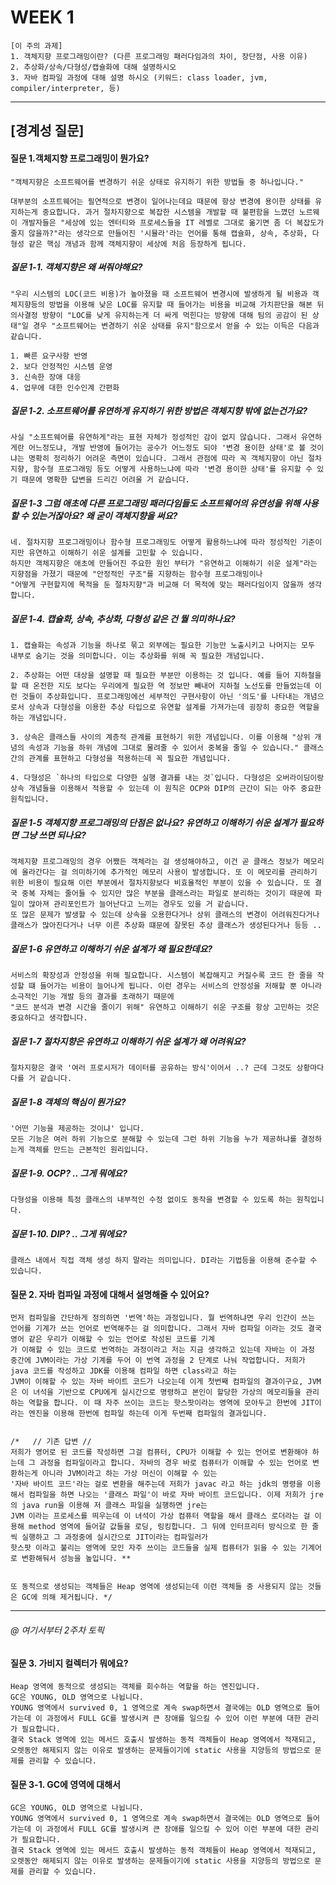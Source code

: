 # WEEK 1

```
[이 주의 과제]
1. 객체지향 프로그래밍이란? (다른 프로그래밍 패러다임과의 차이, 장단점, 사용 이유)
2. 추상화/상속/다형성/캡슐화에 대해 설명하시오
3. 자바 컴파일 과정에 대해 설명 하시오 (키워드: class loader, jvm, compiler/interpreter, 등)
```

-----


## [경계성 질문]

#### 질문 1.객체지향 프로그래밍이 뭔가요?
```
"객체지향은 소프트웨어를 변경하기 쉬운 상태로 유지하기 위한 방법들 중 하나입니다."

대부분의 소프트웨어는 필연적으로 변경이 일어나는데요 때문에 항상 변경에 용이한 상태를 유지하는게 중요합니다. 과거 절차지향으로 복잡한 시스템을 개발할 때 불편함을 느꼈던 노르웨이 개발자들은 "세상에 있는 엔터티와 프로세스들을 IT 레벨로 그대로 옮기면 좀 더 복잡도가 줄지 않을까?"라는 생각으로 만들어진 '시뮬라'라는 언어를 통해 캡슐화, 상속, 추상화, 다형성 같은 핵심 개념과 함께 객체지향이 세상에 처음 등장하게 됩니다.
```

##### 질문 1-1. 객체지향은 왜 써줘야해요?
```
"우리 시스템의 LOC(코드 비용)가 높아졌을 때 소프트웨어 변경시에 발생하게 될 비용과 객체지향등의 방법을 이용해 낮은 LOC를 유지할 때 들어가는 비용을 비교해 가치판단을 해본 뒤 의사결정 방향이 "LOC를 낮게 유지하는게 더 싸게 먹힌다는 방향에 대해 팀의 공감이 된 상태"일 경우 "소프트웨어는 변경하기 쉬운 상태를 유지"함으로서 얻을 수 있는 이득은 다음과 같습니다.

1. 빠른 요구사항 반영
2. 보다 안정적인 시스템 운영
3. 신속한 장애 대응
4. 업무에 대한 인수인계 간편화
```

##### 질문 1-2. 소프트웨어를 유연하게 유지하기 위한 방법은 객체지향 밖에 없는건가요?
```
사실 "소프트웨어를 유연하게"라는 표현 자체가 정성적인 감이 없지 않습니다. 그래서 유연하게란 어느정도냐, 개발 반영에 들어가는 공수가 어느정도 되야 '변경 용이한 상태'로 볼 것이냐는 명확히 정리하기 어려운 측면이 있습니다. 그래서 관점에 따라 꼭 객체지향이 아닌 절차지향, 함수형 프로그래밍 등도 어떻게 사용하느냐에 따라 '변경 용이한 상태'를 유지할 수 있기 때문에 명확한 답변을 드리긴 어려울 거 같습니다.
```

##### 질문 1-3 그럼 애초에 다른 프로그래밍 패러다임들도 소프트웨어의 유연성을 위해 사용할 수 있는거잖아요? 왜 굳이 객체지향을 써요?
```
네. 절차지향 프로그래밍이나 함수형 프로그래밍도 어떻게 활용하느냐에 따라 정성적인 기준이지만 유연하고 이해하기 쉬운 설계를 고민할 수 있습니다.
하지만 객체지향은 애초에 만들어진 주요한 원인 부터가 "유연하고 이해하기 쉬운 설계"라는 지향점을 가졌기 때문에 "안정적인 구조"를 지향하는 함수형 프로그래밍이나
"어떻게 구현할지에 목적을 둔 절차지향"과 비교해 더 목적에 맞는 패러다임이지 않을까 생각합니다.
```

##### 질문 1-4. 캡슐화, 상속, 추상화, 다형성 같은 건 뭘 의미하나요?
```
1. 캡슐화는 속성과 기능을 하나로 묶고 외부에는 필요한 기능만 노출시키고 나머지는 모두 내부로 숨기는 것을 의미합니다. 이는 추상화를 위해 꼭 필요한 개념입니다.

2. 추상화는 어떤 대상을 설명할 때 필요한 부분만 이용하는 것 입니다. 예를 들어 지하철을 할 때 온전한 지도 보다는 우리에게 필요한 역 정보만 빼내어 지하철 노선도를 만들었는데 이런 것들이 추상화입니다. 프로그래밍에선 세부적인 구현사항이 아닌 '의도'를 나타내는 개념으로서 상속과 다형성을 이용한 추상 타입으로 유연할 설계를 가져가는데 굉장히 중요한 역할을 하는 개념입니다.

3. 상속은 클래스들 사이의 계층적 관계를 표현하기 위한 개념입니다. 이를 이용해 "상위 개념의 속성과 기능을 하위 개념에 그대로 물려줄 수 있어서 중복을 줄일 수 있습니다." 클래스 간의 관계를 표현하고 다형성을 적용하는데 꼭 필요한 개념입니다.

4. 다형성은 `하나의 타입으로 다양한 실행 결과를 내는 것`입니다. 다형성은 오버라이딩이랑 상속 개념들을 이용해서 적용할 수 있는데 이 원칙은 OCP와 DIP의 근간이 되는 아주 중요한 원칙입니다.
```

##### 질문 1-5 객체지향 프로그래밍의 단점은 없나요? 유연하고 이해하기 쉬운 설계가 필요하면 그냥 쓰면 되나요?
```
객체지향 프로그래밍의 경우 어쨌든 객체라는 걸 생성해야하고, 이건 곧 클래스 정보가 메모리에 올라간다는 걸 의미하기에 추가적인 메모리 사용이 발생합니다. 또 이 메모리를 관리하기 위한 비용이 필요해 이런 부분에서 절차지향보다 비효율적인 부분이 있을 수 있습니다. 또 결국 중복 자체는 줄어들 수 있지만 많은 부분을 클래스라는 파일로 분리하는 것이기 때문에 파일이 많아져 관리포인트가 늘어난다고 느끼는 경우도 있을 거 같습니다.
또 많은 문제가 발생할 수 있는데 상속을 오용한다거나 상위 클래스의 변경이 어려워진다거나 클래스가 많아진다거나 너무 이른 추상화 떄문에 잘못된 추상 클래스가 생성된다거나 등등 ..
```

##### 질문 1-6 유연하고 이해하기 쉬운 설계가 왜 필요한데요?
```
서비스의 확장성과 안정성을 위해 필요합니다. 시스템이 복잡해지고 커질수록 코드 한 줄을 작성할 떄 들어가는 비용이 늘어나게 됩니다. 이런 경우는 서비스의 안정성을 저해할 뿐 아니라 소극적인 기능 개발 등의 결과를 초래하기 때문에
"코드 분석과 변경 시간을 줄이기 위해" 유연하고 이해하기 쉬운 구조를 항상 고민하는 것은 중요하다고 생각합니다.
```

##### 질문 1-7 절차지향은 유연하고 이해하기 쉬운 설계가 왜 어려워요?
```
절차지향은 결국 '여러 프로시저가 데이터를 공유하는 방식'이어서 ..? 근데 그것도 상황마다 다를 거 같습니다.
```

##### 질문 1-8 객체의 핵심이 뭔가요?
```
'어떤 기능을 제공하는 것이냐' 입니다.
모든 기능은 여러 하위 기능으로 분해할 수 있는데 그런 하위 기능을 누가 제공하냐를 결정하는게 객체를 만드는 근본적인 원리입니다.
```

##### 질문 1-9. OCP? .. 그게 뭐에요?
```
다형성을 이용해 특정 클래스의 내부적인 수정 없이도 동작을 변경할 수 있도록 하는 원칙입니다.
```

##### 질문 1-10. DIP? .. 그게 뭐에요?
```
클래스 내에서 직접 객체 생성 하지 말라는 의미입니다. DI라는 기법등을 이용해 준수할 수 있습니다.
```

#### 질문 2. 자바 컴파일 과정에 대해서 설명해줄 수 있어요?

```
먼저 컴파일을 간단하게 정의하면 '번역'하는 과정입니다. 뭘 번역하냐면 우리 인간이 쓰는 언어를 기계가 쓰는 언어로 번역해주는 걸 의미합니다. 그래서 자바 컴파일 이라는 것도 결국 영어 같은 우리가 이해할 수 있는 언어로 작성된 코드를 기계
가 이해할 수 있는 코드로 번역하는 과정이라고 저는 지금 생각하고 있는데 자바는 이 과정 중간에 JVM이라는 가상 기계를 두어 이 번역 과정을 2 단계로 나눠 작업합니다. 저희가 java 코드를 작성하고 JDK를 이용해 컴파일 하면 class라고 하는
JVM이 이해할 수 있는 자바 바이트 코드가 나오는데 이게 첫번째 컴파일의 결과이구요, JVM은 이 녀석을 기반으로 CPU에게 실시간으로 명령하고 본인이 할당한 가상의 메모리들을 관리하는 역할을 합니다. 이 때 자주 쓰이는 코드는 핫스팟이라는 영역에 모아두고 한번에 JIT이라는 엔진을 이용해 한번에 컴파일 하는데 이게 두번째 컴파일의 결과입니다.


/*   // 기존 답변 //
저희가 영어로 된 코드를 작성하면 그걸 컴퓨터, CPU가 이해할 수 있는 언어로 변환해야 하는데 그 과정을 컴파일이라고 합니다. 자바의 경우 바로 컴퓨터가 이해할 수 있는 언어로 변환하는게 아니라 JVM이라고 하는 가상 머신이 이해할 수 있는
'자바 바이트 코드'라는 걸로 변환을 해주는데 저희가 javac 라고 하는 jdk의 명령을 이용해서 컴파일을 하면 나오는 '클래스 파일'이 바로 자바 바이트 코드입니다. 이제 저희가 jre의 java run을 이용해 저 클래스 파일을 실행하면 jre는
JVM 이라는 프로세스를 띄우는데 이 녀석이 가상 컴퓨터 역할을 해서 클래스 로더라는 걸 이용해 method 영역에 들어갈 값들을 로딩, 링킹합니다. 그 뒤에 인터프리터 방식으로 한 줄씩 실행하고 그 과정중에 실시간으로 JIT이라는 컴파일러가
핫스팟 이라고 불리는 영역에 모인 자주 쓰이는 코드들을 실제 컴퓨터가 읽을 수 있는 기계어로 변환해둬서 성능을 높입니다. **


또 동적으로 생성되는 객체들은 Heap 영역에 생성되는데 이런 객체들 중 사용되지 않는 것들은 GC에 의해 제거됩니다. */
```



---------------------------
###### @ 여기서부터 2주차 토픽


#### 질문 3. 가비지 컬렉터가 뭐에요?

```
Heap 영역에 동적으로 생성되는 객체를 회수하는 역할을 하는 엔진입니다.
GC은 YOUNG, OLD 영역으로 나뉩니다.
YOUNG 영역에서 survived 0, 1 영역으로 계속 swap하면서 결국에는 OLD 영역으로 들어가는데 이 과정에서 FULL GC를 발생시켜 큰 장애를 일으킬 수 있어 이런 부분에 대한 관리가 필요합니다.
결국 Stack 영역에 있는 메서드 호출시 발생하는 동적 객체들이 Heap 영역에서 적재되고, 오렛동안 해제되지 않는 이유로 발생하는 문제들이기에 static 사용을 지양등의 방법으로 문제를 관리할 수 있습니다.
```

#### 질문 3-1. GC에 영역에 대해서
```
GC은 YOUNG, OLD 영역으로 나뉩니다.
YOUNG 영역에서 survived 0, 1 영역으로 계속 swap하면서 결국에는 OLD 영역으로 들어가는데 이 과정에서 FULL GC를 발생시켜 큰 장애를 일으킬 수 있어 이런 부분에 대한 관리가 필요합니다.
결국 Stack 영역에 있는 메서드 호출시 발생하는 동적 객체들이 Heap 영역에서 적재되고, 오렛동안 해제되지 않는 이유로 발생하는 문제들이기에 static 사용을 지양등의 방법으로 문제를 관리할 수 있습니다.
```
